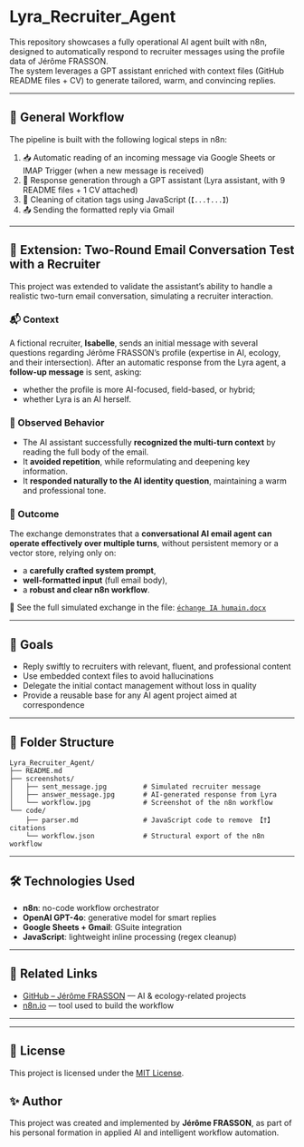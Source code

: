 # Lyra_Recruiter_Agent

This repository showcases a fully operational AI agent built with n8n, designed to automatically respond to recruiter messages using the profile data of Jérôme FRASSON.  
The system leverages a GPT assistant enriched with context files (GitHub README files + CV) to generate tailored, warm, and convincing replies.

---

## 🧠 General Workflow

The pipeline is built with the following logical steps in n8n:

1. 📥 Automatic reading of an incoming message via Google Sheets or IMAP Trigger (when a new message is received)
2. 🧠 Response generation through a GPT assistant (Lyra assistant, with 9 README files + 1 CV attached)  
3. 🧹 Cleaning of citation tags using JavaScript (`【...†...】`)  
4. 📤 Sending the formatted reply via Gmail

---

## 🔄 Extension: Two-Round Email Conversation Test with a Recruiter

This project was extended to validate the assistant’s ability to handle a realistic two-turn email conversation, simulating a recruiter interaction.

### 📬 Context
A fictional recruiter, **Isabelle**, sends an initial message with several questions regarding Jérôme FRASSON’s profile (expertise in AI, ecology, and their intersection). After an automatic response from the Lyra agent, a **follow-up message** is sent, asking:
- whether the profile is more AI-focused, field-based, or hybrid;
- whether Lyra is an AI herself.

### 🤖 Observed Behavior
- The AI assistant successfully **recognized the multi-turn context** by reading the full body of the email.
- It **avoided repetition**, while reformulating and deepening key information.
- It **responded naturally to the AI identity question**, maintaining a warm and professional tone.

### 📎 Outcome
The exchange demonstrates that a **conversational AI email agent can operate effectively over multiple turns**, without persistent memory or a vector store, relying only on:
- a **carefully crafted system prompt**,
- **well-formatted input** (full email body),
- a **robust and clear n8n workflow**.

📄 See the full simulated exchange in the file: [`échange IA humain.docx`](./screenshots/échange%20IA%20humain.docx)

---


## 🧾 Goals

- Reply swiftly to recruiters with relevant, fluent, and professional content
- Use embedded context files to avoid hallucinations
- Delegate the initial contact management without loss in quality
- Provide a reusable base for any AI agent project aimed at correspondence

---

## 📂 Folder Structure

```
Lyra_Recruiter_Agent/
├── README.md
├── screenshots/
│   ├── sent_message.jpg         # Simulated recruiter message
│   ├── answer_message.jpg       # AI-generated response from Lyra
│   └── workflow.jpg             # Screenshot of the n8n workflow
└── code/
    ├── parser.md                # JavaScript code to remove 【†】 citations
    └── workflow.json            # Structural export of the n8n workflow
```

---

## 🛠️ Technologies Used

- **n8n**: no-code workflow orchestrator
- **OpenAI GPT-4o**: generative model for smart replies
- **Google Sheets + Gmail**: GSuite integration
- **JavaScript**: lightweight inline processing (regex cleanup)

---



## 🔗 Related Links

- [GitHub – Jérôme FRASSON](https://github.com/Jerome-openclassroom) — AI & ecology-related projects
- [n8n.io](https://n8n.io) — tool used to build the workflow

---

---

## 📜 License

This project is licensed under the [MIT License](./LICENSE).

## ✨ Author

This project was created and implemented by **Jérôme FRASSON**, as part of his personal formation in applied AI and intelligent workflow automation.
